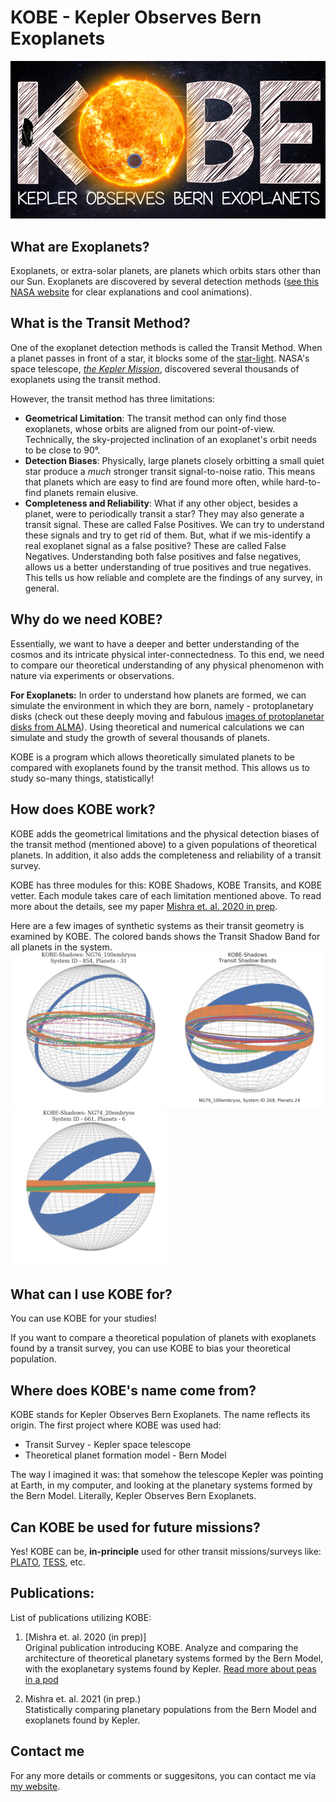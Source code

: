 # KOBE - Kepler Observes Bern Exoplanets

![](/images/kobe_compressed.png)

## What are Exoplanets? 

Exoplanets, or extra-solar planets, are planets which orbits stars other than our Sun. Exoplanets are discovered by several detection methods ([see this NASA website](https://exoplanets.nasa.gov/alien-worlds/ways-to-find-a-planet/#) for clear explanations and cool animations). 

## What is the Transit Method?

One of the exoplanet detection methods is called the Transit Method. When a planet passes in front of a star, it blocks some of the [star-light](https://www.youtube.com/watch?v=Pgum6OT_VH8). NASA's space telescope, [*the Kepler Mission*](https://www.nasa.gov/mission_pages/kepler/overview/index.html), discovered several thousands of exoplanets using the transit method.  

However, the transit method has three limitations:
* **Geometrical Limitation**: The transit method can only find those exoplanets, whose orbits are aligned from our point-of-view. Technically, the sky-projected inclination of an exoplanet's orbit needs to be close to 90&deg;. 
* **Detection Biases**: Physically, large planets closely orbitting a small quiet star produce a *much* stronger transit signal-to-noise ratio. This means that planets which are easy to find are found more often, while hard-to-find planets remain elusive. 
* **Completeness and Reliability**: What if any other object, besides a planet, were to periodically transit a star? They may also generate a transit signal. These are called False Positives. We can try to understand these signals and try to get rid of them. But, what if we mis-identify a real exoplanet signal as a false positive? These are called False Negatives. Understanding both false positives and false negatives, allows us a better understanding of true positives and true negatives. This tells us how reliable and complete are the findings of any survey, in general. 

## Why do we need KOBE?

Essentially, we want to have a deeper and better understanding of the cosmos and its intricate physical inter-connectedness. To this end, we need to compare our theoretical understanding of any physical phenomenon with nature via experiments or observations. 

**For Exoplanets:** In order to understand how planets are formed, we can simulate the environment in which they are born, namely - protoplanetary disks (check out these deeply moving and fabulous [images of protoplanetar disks from ALMA](https://www.almaobservatory.org/en/images/almas-high-resolution-images-of-nearby-protoplanetary-disks/)). Using theoretical and numerical calculations we can simulate and study the growth of several thousands of planets. 

KOBE is a program which allows theoretically simulated planets to be compared with exoplanets found by the transit method. This allows us to study so-many things, statistically!

## How does KOBE work?

KOBE adds the geometrical limitations and the physical detection biases of the transit method (mentioned above) to a given populations of theoretical planets. In addition, it also adds the completeness and reliability of a transit survey.

KOBE has three modules for this: KOBE Shadows, KOBE Transits, and KOBE vetter. Each module takes care of each limitation mentioned above. To read more about the details, see  my paper [Mishra et. al. 2020 in prep](https://www.lokeshmishra.com/).

Here are a few images of synthetic systems as their transit geometry is examined by KOBE. The colored bands shows the Transit Shadow Band for all planets in the system.  
<img src="/images/ng76_sys854.png" width="250" height="250"/>
<img src="/images/ng76_sys269.png" width="250" height="250"/>
<img src="/images/ng74_sys661.png" width="250" height="250"/>

## What can I use KOBE for?

You can use KOBE for your studies! 

If you want to compare a theoretical population of planets with exoplanets found by a transit survey, you can use KOBE to bias your theoretical population. 

## Where does KOBE's name come from?

KOBE stands for Kepler Observes Bern Exoplanets. The name reflects its origin. The first project where KOBE was used had:
* Transit Survey - Kepler space telescope
* Theoretical planet formation model - Bern Model

The way I imagined it was: that somehow the telescope Kepler was pointing at Earth, in my computer, and looking at the planetary systems formed by the Bern Model. Literally, Kepler Observes Bern Exoplanets.

## Can KOBE be used for future missions? 

Yes! 
KOBE can be, **in-principle** used for other transit missions/surveys like: [PLATO](https://sci.esa.int/web/plato/), [TESS](https://tess.mit.edu/), etc.

## Publications:

List of publications utilizing KOBE:

1. [Mishra et. al. 2020 (in prep)]  
Original publication introducing KOBE. Analyze and comparing the architecture of theoretical planetary systems formed by the Bern Model, with the exoplanetary systems found by Kepler. [Read more about peas in a pod]()

2. Mishra et. al. 2021 (in prep.)  
Statistically comparing planetary populations from the Bern Model and exoplanets found by Kepler.

## Contact me

For any more details or comments or suggesitons, you can contact me via [my website](https://www.lokeshmishra.com/). 
